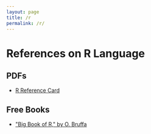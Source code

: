```yaml
---
layout: page
title: /r
permalink: /r/
---
```


# References on R Language

## PDFs
- [R Reference Card](https://cran.r-project.org/doc/contrib/Short-refcard.pdf)

## Free Books
- ["Big Book of R," by O. Bruffa](https://www.bigbookofr.com/)
